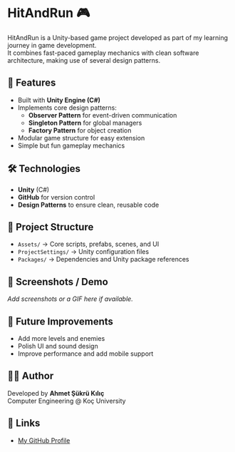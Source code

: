 # HitAndRun 🎮

HitAndRun is a Unity-based game project developed as part of my learning journey in game development.  
It combines fast-paced gameplay mechanics with clean software architecture, making use of several design patterns.

## 🚀 Features
- Built with **Unity Engine (C#)**
- Implements core design patterns:
  - **Observer Pattern** for event-driven communication
  - **Singleton Pattern** for global managers
  - **Factory Pattern** for object creation
- Modular game structure for easy extension
- Simple but fun gameplay mechanics

## 🛠️ Technologies
- **Unity** (C#)
- **GitHub** for version control
- **Design Patterns** to ensure clean, reusable code

## 📂 Project Structure
- `Assets/` → Core scripts, prefabs, scenes, and UI
- `ProjectSettings/` → Unity configuration files
- `Packages/` → Dependencies and Unity package references

## 📸 Screenshots / Demo
_Add screenshots or a GIF here if available._

## 🔮 Future Improvements
- Add more levels and enemies
- Polish UI and sound design
- Improve performance and add mobile support

## 👨‍💻 Author
Developed by **Ahmet Şükrü Kılıç**  
Computer Engineering @ Koç University  

## 🔗 Links
- [My GitHub Profile](https://github.com/AhmetSukruKilic)
